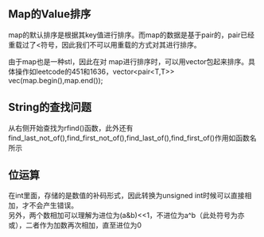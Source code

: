 ## Map的Value排序

map的默认排序是根据其key值进行排序。而map的数据是基于pair的，pair已经重载过了<符号，因此我们不可以用重载的方式对其进行排序。

由于map也是一种stl，因此在对 map进行排序时，可以用vector包起来排序。具体操作如leetcode的451和1636，vector<pair<T,T>> vec(map.begin(),map.end());

## String的查找问题

从右侧开始查找为rfind()函数，此外还有find_last_not_of(),find_first_not_of(),find_last_of(),find_first_of()作用如函数名所示

## 位运算
在int里面，存储的是数值的补码形式，因此转换为unsigned int时候可以直接相加，才不会产生错误。                
另外，两个数相加可以理解为进位为(a&b)<<1，不进位为a^b（此处符号为亦或），二者作为加数再次相加，直至进位为0
